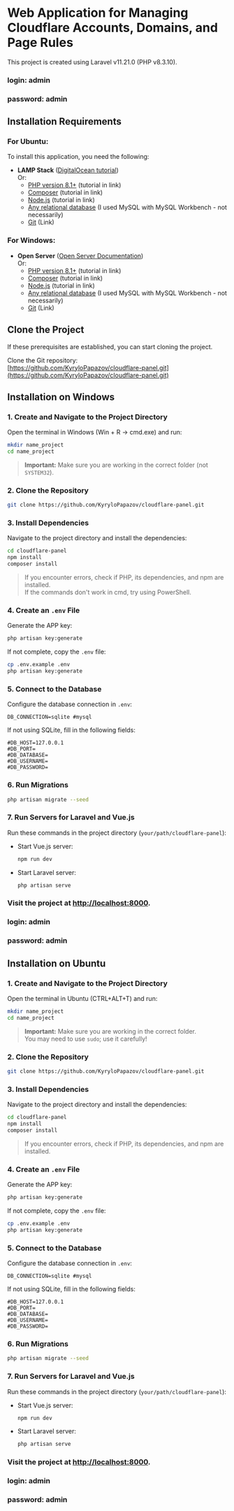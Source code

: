 # Web Application for Managing Cloudflare Accounts, Domains, and Page Rules

This project is created using Laravel v11.21.0 (PHP v8.3.10).
### login: admin
### password: admin
## Installation Requirements

### For Ubuntu:

To install this application, you need the following:

- **LAMP Stack** ([DigitalOcean tutorial](https://www.digitalocean.com/community/tutorials/how-to-install-lamp-stack-on-ubuntu))  
  Or:
    - [PHP version 8.1+](https://www.geeksforgeeks.org/how-to-install-php-on-ubuntu/) (tutorial in link)
    - [Composer](https://www.digitalocean.com/community/tutorials/how-to-install-and-use-composer-on-ubuntu-20-04) (tutorial in link)
    - [Node.js](https://www.digitalocean.com/community/tutorials/how-to-install-node-js-and-create-a-local-development-environment-on-windows) (tutorial in link)
    - [Any relational database](https://www.digitalocean.com/community/tutorials/how-to-install-mysql-on-ubuntu-22-04) (I used MySQL with MySQL Workbench - not necessarily)
    - [Git](https://git-scm.com/downloads) (Link)

### For Windows:

- **Open Server** ([Open Server Documentation](https://github.com/OSPanel/OpenServerPanel/wiki/%D0%94%D0%BE%D0%BA%D1%83%D0%BC%D0%B5%D0%BD%D1%82%D0%B0%D1%86%D0%B8%D1%8F))  
  Or:
    - [PHP version 8.1+](https://www.geeksforgeeks.org/how-to-install-php-in-windows-10/) (tutorial in link)
    - [Composer](https://www.geeksforgeeks.org/how-to-install-php-composer-on-windows/) (tutorial in link)
    - [Node.js](https://www.digitalocean.com/community/tutorials/how-to-install-node-js-on-ubuntu-22-04) (tutorial in link)
    - [Any relational database](https://www.geeksforgeeks.org/how-to-install-mysql-in-windows/) (I used MySQL with MySQL Workbench - not necessarily)
    - [Git](https://git-scm.com/downloads) (Link)

## Clone the Project

If these prerequisites are established, you can start cloning the project.

Clone the Git repository:  
[https://github.com/KyryloPapazov/cloudflare-panel.git](https://github.com/KyryloPapazov/cloudflare-panel.git)

## Installation on Windows

### 1. Create and Navigate to the Project Directory

Open the terminal in Windows (Win + R -> cmd.exe) and run:

```bash
mkdir name_project
cd name_project
```

> **Important:** Make sure you are working in the correct folder (not `SYSTEM32`).

### 2. Clone the Repository

```bash
git clone https://github.com/KyryloPapazov/cloudflare-panel.git
```

### 3. Install Dependencies

Navigate to the project directory and install the dependencies:

```bash
cd cloudflare-panel
npm install
composer install
```

> If you encounter errors, check if PHP, its dependencies, and npm are installed.  
> If the commands don't work in cmd, try using PowerShell.

### 4. Create an `.env` File

Generate the APP key:

```bash
php artisan key:generate
```

If not complete, copy the `.env` file:

```bash
cp .env.example .env
php artisan key:generate
```

### 5. Connect to the Database

Configure the database connection in `.env`:

```env
DB_CONNECTION=sqlite #mysql
```

If not using SQLite, fill in the following fields:

```env
#DB_HOST=127.0.0.1 
#DB_PORT=
#DB_DATABASE=
#DB_USERNAME=
#DB_PASSWORD=
```

### 6. Run Migrations

```bash
php artisan migrate --seed
```

### 7. Run Servers for Laravel and Vue.js

Run these commands in the project directory (`your/path/cloudflare-panel`):

- Start Vue.js server:

  ```bash
  npm run dev
  ```

- Start Laravel server:

  ```bash
  php artisan serve
  ```

### Visit the project at [http://localhost:8000](http://localhost:8000).
### login: admin
### password: admin

## Installation on Ubuntu

### 1. Create and Navigate to the Project Directory

Open the terminal in Ubuntu (CTRL+ALT+T) and run:

```bash
mkdir name_project
cd name_project
```

> **Important:** Make sure you are working in the correct folder.  
> You may need to use `sudo`; use it carefully!

### 2. Clone the Repository

```bash
git clone https://github.com/KyryloPapazov/cloudflare-panel.git
```

### 3. Install Dependencies

Navigate to the project directory and install the dependencies:

```bash
cd cloudflare-panel
npm install
composer install
```

> If you encounter errors, check if PHP, its dependencies, and npm are installed.

### 4. Create an `.env` File

Generate the APP key:

```bash
php artisan key:generate
```

If not complete, copy the `.env` file:

```bash
cp .env.example .env
php artisan key:generate
```

### 5. Connect to the Database

Configure the database connection in `.env`:

```env
DB_CONNECTION=sqlite #mysql
```

If not using SQLite, fill in the following fields:

```env
#DB_HOST=127.0.0.1 
#DB_PORT=
#DB_DATABASE=
#DB_USERNAME=
#DB_PASSWORD=
```

### 6. Run Migrations

```bash
php artisan migrate --seed
```

### 7. Run Servers for Laravel and Vue.js

Run these commands in the project directory (`your/path/cloudflare-panel`):

- Start Vue.js server:

  ```bash
  npm run dev
  ```

- Start Laravel server:

  ```bash
  php artisan serve
  ```

### Visit the project at [http://localhost:8000](http://localhost:8000). 
### login: admin
### password: admin
